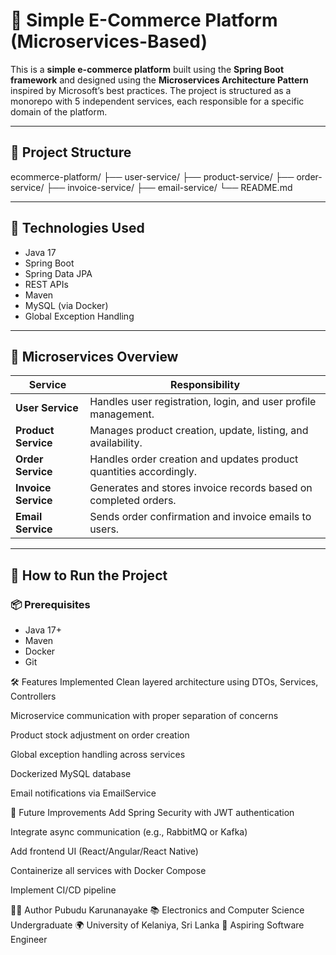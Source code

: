 # 🛒 Simple E-Commerce Platform (Microservices-Based)

This is a **simple e-commerce platform** built using the **Spring Boot framework** and designed using the **Microservices Architecture Pattern** inspired by Microsoft’s best practices. The project is structured as a monorepo with 5 independent services, each responsible for a specific domain of the platform.

---

## 🧱 Project Structure

ecommerce-platform/
├── user-service/
├── product-service/
├── order-service/
├── invoice-service/
├── email-service/
└── README.md

---

## 🔧 Technologies Used

- Java 17
- Spring Boot
- Spring Data JPA
- REST APIs
- Maven
- MySQL (via Docker)
- Global Exception Handling

---

## 🧩 Microservices Overview

| Service          | Responsibility |
|------------------|----------------|
| **User Service**     | Handles user registration, login, and user profile management. |
| **Product Service**  | Manages product creation, update, listing, and availability. |
| **Order Service**    | Handles order creation and updates product quantities accordingly. |
| **Invoice Service**  | Generates and stores invoice records based on completed orders. |
| **Email Service**    | Sends order confirmation and invoice emails to users. |

---

## 🚀 How to Run the Project

### 📦 Prerequisites
- Java 17+
- Maven
- Docker
- Git

🛠️ Features Implemented
 Clean layered architecture using DTOs, Services, Controllers

 Microservice communication with proper separation of concerns

 Product stock adjustment on order creation

 Global exception handling across services

 Dockerized MySQL database

 Email notifications via EmailService

📌 Future Improvements
Add Spring Security with JWT authentication

Integrate async communication (e.g., RabbitMQ or Kafka)

Add frontend UI (React/Angular/React Native)

Containerize all services with Docker Compose

Implement CI/CD pipeline

🙋‍♂️ Author
Pubudu Karunanayake
📚 Electronics and Computer Science Undergraduate
🌍 University of Kelaniya, Sri Lanka
💼 Aspiring Software Engineer
